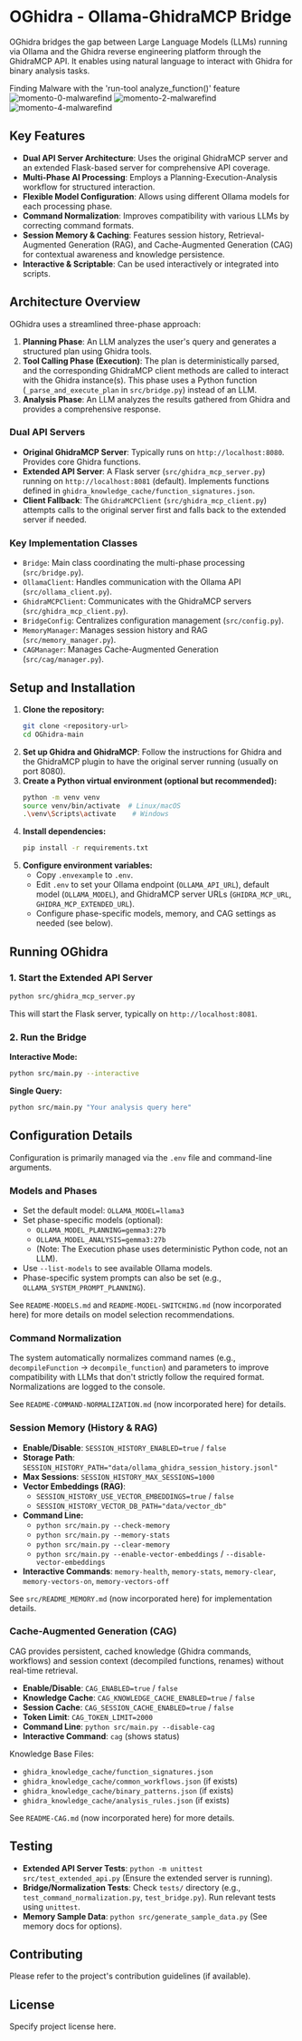 # OGhidra - Ollama-GhidraMCP Bridge

OGhidra bridges the gap between Large Language Models (LLMs) running via Ollama and the Ghidra reverse engineering platform through the GhidraMCP API. It enables using natural language to interact with Ghidra for binary analysis tasks.

Finding Malware with the 'run-tool analyze_function()' feature
![momento-0-malwarefind](https://github.com/user-attachments/assets/2a927ada-00d6-4297-9277-5a37f98062f8)
![momento-2-malwarefind](https://github.com/user-attachments/assets/a2bba935-a138-4a2d-b5f4-7b9ac423a954)
![momento-4-malwarefind](https://github.com/user-attachments/assets/1e668b1c-14ed-4424-a0f2-6a5b2b265aba)


## Key Features

*   **Dual API Server Architecture**: Uses the original GhidraMCP server and an extended Flask-based server for comprehensive API coverage.
*   **Multi-Phase AI Processing**: Employs a Planning-Execution-Analysis workflow for structured interaction.
*   **Flexible Model Configuration**: Allows using different Ollama models for each processing phase.
*   **Command Normalization**: Improves compatibility with various LLMs by correcting command formats.
*   **Session Memory & Caching**: Features session history, Retrieval-Augmented Generation (RAG), and Cache-Augmented Generation (CAG) for contextual awareness and knowledge persistence.
*   **Interactive & Scriptable**: Can be used interactively or integrated into scripts.

## Architecture Overview

OGhidra uses a streamlined three-phase approach:

1.  **Planning Phase**: An LLM analyzes the user's query and generates a structured plan using Ghidra tools.
2.  **Tool Calling Phase (Execution)**: The plan is deterministically parsed, and the corresponding GhidraMCP client methods are called to interact with the Ghidra instance(s). This phase uses a Python function (`_parse_and_execute_plan` in `src/bridge.py`) instead of an LLM.
3.  **Analysis Phase**: An LLM analyzes the results gathered from Ghidra and provides a comprehensive response.

### Dual API Servers

*   **Original GhidraMCP Server**: Typically runs on `http://localhost:8080`. Provides core Ghidra functions.
*   **Extended API Server**: A Flask server (`src/ghidra_mcp_server.py`) running on `http://localhost:8081` (default). Implements functions defined in `ghidra_knowledge_cache/function_signatures.json`.
*   **Client Fallback**: The `GhidraMCPClient` (`src/ghidra_mcp_client.py`) attempts calls to the original server first and falls back to the extended server if needed.

### Key Implementation Classes

*   `Bridge`: Main class coordinating the multi-phase processing (`src/bridge.py`).
*   `OllamaClient`: Handles communication with the Ollama API (`src/ollama_client.py`).
*   `GhidraMCPClient`: Communicates with the GhidraMCP servers (`src/ghidra_mcp_client.py`).
*   `BridgeConfig`: Centralizes configuration management (`src/config.py`).
*   `MemoryManager`: Manages session history and RAG (`src/memory_manager.py`).
*   `CAGManager`: Manages Cache-Augmented Generation (`src/cag/manager.py`).

## Setup and Installation

1.  **Clone the repository:**
    ```bash
    git clone <repository-url>
    cd OGhidra-main
    ```
2.  **Set up Ghidra and GhidraMCP**: Follow the instructions for Ghidra and the GhidraMCP plugin to have the original server running (usually on port 8080).
3.  **Create a Python virtual environment (optional but recommended):**
    ```bash
    python -m venv venv
    source venv/bin/activate  # Linux/macOS
    .\venv\Scripts\activate    # Windows
    ```
4.  **Install dependencies:**
    ```bash
    pip install -r requirements.txt
    ```
5.  **Configure environment variables:**
    *   Copy `.envexample` to `.env`.
    *   Edit `.env` to set your Ollama endpoint (`OLLAMA_API_URL`), default model (`OLLAMA_MODEL`), and GhidraMCP server URLs (`GHIDRA_MCP_URL`, `GHIDRA_MCP_EXTENDED_URL`).
    *   Configure phase-specific models, memory, and CAG settings as needed (see below).

## Running OGhidra

### 1. Start the Extended API Server

```bash
python src/ghidra_mcp_server.py
```
This will start the Flask server, typically on `http://localhost:8081`.

### 2. Run the Bridge

**Interactive Mode:**

```bash
python src/main.py --interactive
```

**Single Query:**

```bash
python src/main.py "Your analysis query here"
```

## Configuration Details

Configuration is primarily managed via the `.env` file and command-line arguments.

### Models and Phases

*   Set the default model: `OLLAMA_MODEL=llama3`
*   Set phase-specific models (optional):
    *   `OLLAMA_MODEL_PLANNING=gemma3:27b`
    *   `OLLAMA_MODEL_ANALYSIS=gemma3:27b`
    *   (Note: The Execution phase uses deterministic Python code, not an LLM).
*   Use `--list-models` to see available Ollama models.
*   Phase-specific system prompts can also be set (e.g., `OLLAMA_SYSTEM_PROMPT_PLANNING`).

See `README-MODELS.md` and `README-MODEL-SWITCHING.md` (now incorporated here) for more details on model selection recommendations.

### Command Normalization

The system automatically normalizes command names (e.g., `decompileFunction` -> `decompile_function`) and parameters to improve compatibility with LLMs that don't strictly follow the required format. Normalizations are logged to the console.

See `README-COMMAND-NORMALIZATION.md` (now incorporated here) for details.

### Session Memory (History & RAG)

*   **Enable/Disable**: `SESSION_HISTORY_ENABLED=true` / `false`
*   **Storage Path**: `SESSION_HISTORY_PATH="data/ollama_ghidra_session_history.jsonl"`
*   **Max Sessions**: `SESSION_HISTORY_MAX_SESSIONS=1000`
*   **Vector Embeddings (RAG)**:
    *   `SESSION_HISTORY_USE_VECTOR_EMBEDDINGS=true` / `false`
    *   `SESSION_HISTORY_VECTOR_DB_PATH="data/vector_db"`
*   **Command Line:**
    *   `python src/main.py --check-memory`
    *   `python src/main.py --memory-stats`
    *   `python src/main.py --clear-memory`
    *   `python src/main.py --enable-vector-embeddings` / `--disable-vector-embeddings`
*   **Interactive Commands**: `memory-health`, `memory-stats`, `memory-clear`, `memory-vectors-on`, `memory-vectors-off`

See `src/README_MEMORY.md` (now incorporated here) for implementation details.

### Cache-Augmented Generation (CAG)

CAG provides persistent, cached knowledge (Ghidra commands, workflows) and session context (decompiled functions, renames) without real-time retrieval.

*   **Enable/Disable**: `CAG_ENABLED=true` / `false`
*   **Knowledge Cache**: `CAG_KNOWLEDGE_CACHE_ENABLED=true` / `false`
*   **Session Cache**: `CAG_SESSION_CACHE_ENABLED=true` / `false`
*   **Token Limit**: `CAG_TOKEN_LIMIT=2000`
*   **Command Line**: `python src/main.py --disable-cag`
*   **Interactive Command**: `cag` (shows status)

Knowledge Base Files:
*   `ghidra_knowledge_cache/function_signatures.json`
*   `ghidra_knowledge_cache/common_workflows.json` (if exists)
*   `ghidra_knowledge_cache/binary_patterns.json` (if exists)
*   `ghidra_knowledge_cache/analysis_rules.json` (if exists)

See `README-CAG.md` (now incorporated here) for more details.

## Testing

*   **Extended API Server Tests**: `python -m unittest src/test_extended_api.py` (Ensure the extended server is running).
*   **Bridge/Normalization Tests**: Check `tests/` directory (e.g., `test_command_normalization.py`, `test_bridge.py`). Run relevant tests using `unittest`.
*   **Memory Sample Data**: `python src/generate_sample_data.py` (See memory docs for options).

## Contributing

Please refer to the project's contribution guidelines (if available).

## License

Specify project license here.
